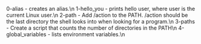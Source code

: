 0-alias - creates an alias.\n
1-hello_you - prints hello user, where user is the current Linux user.\n
2-path - Add /action to the PATH. /action should be the last directory the shell looks into when looking for a program.\n
3-paths - Create a script that counts the number of directories in the PATH\n
4-global_variables - lists environment variables.\n